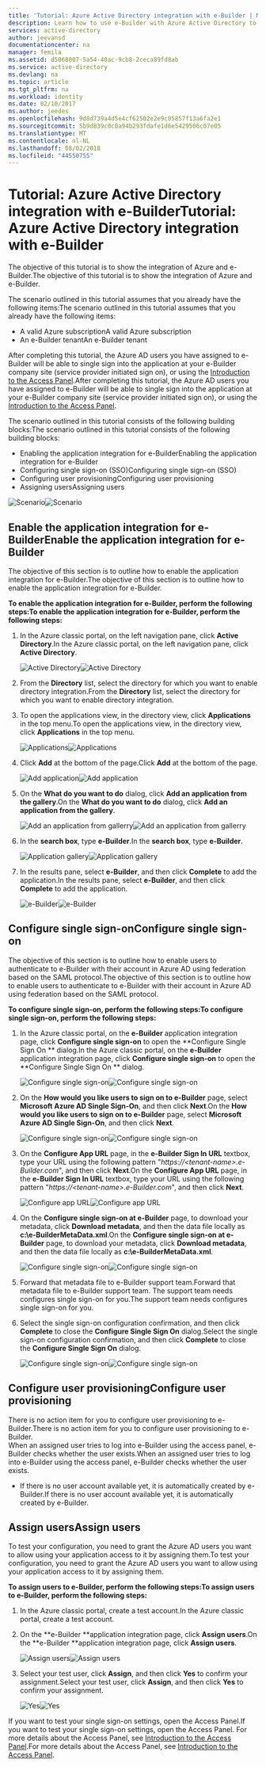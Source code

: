```yaml
---
title: 'Tutorial: Azure Active Directory integration with e-Builder | Microsoft Docs'
description: Learn how to use e-Builder with Azure Active Directory to enable single sign-on, automated provisioning, and more!
services: active-directory
author: jeevansd
documentationcenter: na
manager: femila
ms.assetid: d5068007-5a54-40ac-9cb8-2ceca89fd8ab
ms.service: active-directory
ms.devlang: na
ms.topic: article
ms.tgt_pltfrm: na
ms.workload: identity
ms.date: 02/10/2017
ms.author: jeedes
ms.openlocfilehash: 9d8d739a4d5e4cf62502e2e9c05857f13a6fa2e1
ms.sourcegitcommit: 5b9d839c0c0a94b293fdafe1d6e5429506c07e05
ms.translationtype: MT
ms.contentlocale: nl-NL
ms.lasthandoff: 08/02/2018
ms.locfileid: "44550755"
---
```

# <a name="tutorial-azure-active-directory-integration-with-e-builder"></a><span data-ttu-id="2b7cb-103">Tutorial: Azure Active Directory integration with e-Builder</span><span class="sxs-lookup"><span data-stu-id="2b7cb-103">Tutorial: Azure Active Directory integration with e-Builder</span></span>
<span data-ttu-id="2b7cb-104">The objective of this tutorial is to show the integration of Azure and e-Builder.</span><span class="sxs-lookup"><span data-stu-id="2b7cb-104">The objective of this tutorial is to show the integration of Azure and e-Builder.</span></span>  

<span data-ttu-id="2b7cb-105">The scenario outlined in this tutorial assumes that you already have the following items:</span><span class="sxs-lookup"><span data-stu-id="2b7cb-105">The scenario outlined in this tutorial assumes that you already have the following items:</span></span>

* <span data-ttu-id="2b7cb-106">A valid Azure subscription</span><span class="sxs-lookup"><span data-stu-id="2b7cb-106">A valid Azure subscription</span></span>
* <span data-ttu-id="2b7cb-107">An e-Builder tenant</span><span class="sxs-lookup"><span data-stu-id="2b7cb-107">An e-Builder tenant</span></span>

<span data-ttu-id="2b7cb-108">After completing this tutorial, the Azure AD users you have assigned to e-Builder will be able to single sign into the application at your e-Builder company site (service provider initiated sign on), or using the [Introduction to the Access Panel](active-directory-saas-access-panel-introduction.md).</span><span class="sxs-lookup"><span data-stu-id="2b7cb-108">After completing this tutorial, the Azure AD users you have assigned to e-Builder will be able to single sign into the application at your e-Builder company site (service provider initiated sign on), or using the [Introduction to the Access Panel](active-directory-saas-access-panel-introduction.md).</span></span>

<span data-ttu-id="2b7cb-109">The scenario outlined in this tutorial consists of the following building blocks:</span><span class="sxs-lookup"><span data-stu-id="2b7cb-109">The scenario outlined in this tutorial consists of the following building blocks:</span></span>

* <span data-ttu-id="2b7cb-110">Enabling the application integration for e-Builder</span><span class="sxs-lookup"><span data-stu-id="2b7cb-110">Enabling the application integration for e-Builder</span></span>
* <span data-ttu-id="2b7cb-111">Configuring single sign-on (SSO)</span><span class="sxs-lookup"><span data-stu-id="2b7cb-111">Configuring single sign-on (SSO)</span></span>
* <span data-ttu-id="2b7cb-112">Configuring user provisioning</span><span class="sxs-lookup"><span data-stu-id="2b7cb-112">Configuring user provisioning</span></span>
* <span data-ttu-id="2b7cb-113">Assigning users</span><span class="sxs-lookup"><span data-stu-id="2b7cb-113">Assigning users</span></span>

<span data-ttu-id="2b7cb-114">![Scenario](https://docstestmedia1.blob.core.windows.net/azure-media/articles/active-directory/media/active-directory-saas-e-builder-tutorial/IC777378.png "Scenario")</span><span class="sxs-lookup"><span data-stu-id="2b7cb-114">![Scenario](https://docstestmedia1.blob.core.windows.net/azure-media/articles/active-directory/media/active-directory-saas-e-builder-tutorial/IC777378.png "Scenario")</span></span>

## <a name="enable-the-application-integration-for-e-builder"></a><span data-ttu-id="2b7cb-115">Enable the application integration for e-Builder</span><span class="sxs-lookup"><span data-stu-id="2b7cb-115">Enable the application integration for e-Builder</span></span>
<span data-ttu-id="2b7cb-116">The objective of this section is to outline how to enable the application integration for e-Builder.</span><span class="sxs-lookup"><span data-stu-id="2b7cb-116">The objective of this section is to outline how to enable the application integration for e-Builder.</span></span>

<span data-ttu-id="2b7cb-117">**To enable the application integration for e-Builder, perform the following steps:**</span><span class="sxs-lookup"><span data-stu-id="2b7cb-117">**To enable the application integration for e-Builder, perform the following steps:**</span></span>

1. <span data-ttu-id="2b7cb-118">In the Azure classic portal, on the left navigation pane, click **Active Directory**.</span><span class="sxs-lookup"><span data-stu-id="2b7cb-118">In the Azure classic portal, on the left navigation pane, click **Active Directory**.</span></span>
   
   <span data-ttu-id="2b7cb-119">![Active Directory](https://docstestmedia1.blob.core.windows.net/azure-media/articles/active-directory/media/active-directory-saas-e-builder-tutorial/IC700993.png "Active Directory")</span><span class="sxs-lookup"><span data-stu-id="2b7cb-119">![Active Directory](https://docstestmedia1.blob.core.windows.net/azure-media/articles/active-directory/media/active-directory-saas-e-builder-tutorial/IC700993.png "Active Directory")</span></span>
2. <span data-ttu-id="2b7cb-120">From the **Directory** list, select the directory for which you want to enable directory integration.</span><span class="sxs-lookup"><span data-stu-id="2b7cb-120">From the **Directory** list, select the directory for which you want to enable directory integration.</span></span>
3. <span data-ttu-id="2b7cb-121">To open the applications view, in the directory view, click **Applications** in the top menu.</span><span class="sxs-lookup"><span data-stu-id="2b7cb-121">To open the applications view, in the directory view, click **Applications** in the top menu.</span></span>
   
   <span data-ttu-id="2b7cb-122">![Applications](https://docstestmedia1.blob.core.windows.net/azure-media/articles/active-directory/media/active-directory-saas-e-builder-tutorial/IC700994.png "Applications")</span><span class="sxs-lookup"><span data-stu-id="2b7cb-122">![Applications](https://docstestmedia1.blob.core.windows.net/azure-media/articles/active-directory/media/active-directory-saas-e-builder-tutorial/IC700994.png "Applications")</span></span>
4. <span data-ttu-id="2b7cb-123">Click **Add** at the bottom of the page.</span><span class="sxs-lookup"><span data-stu-id="2b7cb-123">Click **Add** at the bottom of the page.</span></span>
   
   <span data-ttu-id="2b7cb-124">![Add application](https://docstestmedia1.blob.core.windows.net/azure-media/articles/active-directory/media/active-directory-saas-e-builder-tutorial/IC749321.png "Add application")</span><span class="sxs-lookup"><span data-stu-id="2b7cb-124">![Add application](https://docstestmedia1.blob.core.windows.net/azure-media/articles/active-directory/media/active-directory-saas-e-builder-tutorial/IC749321.png "Add application")</span></span>
5. <span data-ttu-id="2b7cb-125">On the **What do you want to do** dialog, click **Add an application from the gallery**.</span><span class="sxs-lookup"><span data-stu-id="2b7cb-125">On the **What do you want to do** dialog, click **Add an application from the gallery**.</span></span>
   
   <span data-ttu-id="2b7cb-126">![Add an application from gallerry](https://docstestmedia1.blob.core.windows.net/azure-media/articles/active-directory/media/active-directory-saas-e-builder-tutorial/IC749322.png "Add an application from gallerry")</span><span class="sxs-lookup"><span data-stu-id="2b7cb-126">![Add an application from gallerry](https://docstestmedia1.blob.core.windows.net/azure-media/articles/active-directory/media/active-directory-saas-e-builder-tutorial/IC749322.png "Add an application from gallerry")</span></span>
6. <span data-ttu-id="2b7cb-127">In the **search box**, type **e-Builder**.</span><span class="sxs-lookup"><span data-stu-id="2b7cb-127">In the **search box**, type **e-Builder**.</span></span>
   
   <span data-ttu-id="2b7cb-128">![Application gallery](https://docstestmedia1.blob.core.windows.net/azure-media/articles/active-directory/media/active-directory-saas-e-builder-tutorial/IC777379.png "Application gallery")</span><span class="sxs-lookup"><span data-stu-id="2b7cb-128">![Application gallery](https://docstestmedia1.blob.core.windows.net/azure-media/articles/active-directory/media/active-directory-saas-e-builder-tutorial/IC777379.png "Application gallery")</span></span>
7. <span data-ttu-id="2b7cb-129">In the results pane, select **e-Builder**, and then click **Complete** to add the application.</span><span class="sxs-lookup"><span data-stu-id="2b7cb-129">In the results pane, select **e-Builder**, and then click **Complete** to add the application.</span></span>
   
   <span data-ttu-id="2b7cb-130">![e-Builder](https://docstestmedia1.blob.core.windows.net/azure-media/articles/active-directory/media/active-directory-saas-e-builder-tutorial/IC777380.png "e-Builder")</span><span class="sxs-lookup"><span data-stu-id="2b7cb-130">![e-Builder](https://docstestmedia1.blob.core.windows.net/azure-media/articles/active-directory/media/active-directory-saas-e-builder-tutorial/IC777380.png "e-Builder")</span></span>
   
## <a name="configure-single-sign-on"></a><span data-ttu-id="2b7cb-131">Configure single sign-on</span><span class="sxs-lookup"><span data-stu-id="2b7cb-131">Configure single sign-on</span></span>

<span data-ttu-id="2b7cb-132">The objective of this section is to outline how to enable users to authenticate to e-Builder with their account in Azure AD using federation based on the SAML protocol.</span><span class="sxs-lookup"><span data-stu-id="2b7cb-132">The objective of this section is to outline how to enable users to authenticate to e-Builder with their account in Azure AD using federation based on the SAML protocol.</span></span>

<span data-ttu-id="2b7cb-133">**To configure single sign-on, perform the following steps:**</span><span class="sxs-lookup"><span data-stu-id="2b7cb-133">**To configure single sign-on, perform the following steps:**</span></span>

1. <span data-ttu-id="2b7cb-134">In the Azure classic portal, on the **e-Builder** application integration page, click **Configure single sign-on** to open the \*\*Configure Single Sign On \*\* dialog.</span><span class="sxs-lookup"><span data-stu-id="2b7cb-134">In the Azure classic portal, on the **e-Builder** application integration page, click **Configure single sign-on** to open the \*\*Configure Single Sign On \*\* dialog.</span></span>
   
   <span data-ttu-id="2b7cb-135">![Configure single sign-on](https://docstestmedia1.blob.core.windows.net/azure-media/articles/active-directory/media/active-directory-saas-e-builder-tutorial/IC777381.png "Configure single sign-on")</span><span class="sxs-lookup"><span data-stu-id="2b7cb-135">![Configure single sign-on](https://docstestmedia1.blob.core.windows.net/azure-media/articles/active-directory/media/active-directory-saas-e-builder-tutorial/IC777381.png "Configure single sign-on")</span></span>
2. <span data-ttu-id="2b7cb-136">On the **How would you like users to sign on to e-Builder** page, select **Microsoft Azure AD Single Sign-On**, and then click **Next**.</span><span class="sxs-lookup"><span data-stu-id="2b7cb-136">On the **How would you like users to sign on to e-Builder** page, select **Microsoft Azure AD Single Sign-On**, and then click **Next**.</span></span>
   
   <span data-ttu-id="2b7cb-137">![Configure single sign-on](https://docstestmedia1.blob.core.windows.net/azure-media/articles/active-directory/media/active-directory-saas-e-builder-tutorial/IC777382.png "Configure single sign-on")</span><span class="sxs-lookup"><span data-stu-id="2b7cb-137">![Configure single sign-on](https://docstestmedia1.blob.core.windows.net/azure-media/articles/active-directory/media/active-directory-saas-e-builder-tutorial/IC777382.png "Configure single sign-on")</span></span>
3. <span data-ttu-id="2b7cb-138">On the **Configure App URL** page, in the **e-Builder Sign In URL** textbox, type your URL using the following pattern "*https://\<tenant-name\>.e-Builder.com*", and then click **Next**.</span><span class="sxs-lookup"><span data-stu-id="2b7cb-138">On the **Configure App URL** page, in the **e-Builder Sign In URL** textbox, type your URL using the following pattern "*https://\<tenant-name\>.e-Builder.com*", and then click **Next**.</span></span>
   
   <span data-ttu-id="2b7cb-139">![Configure app URL](https://docstestmedia1.blob.core.windows.net/azure-media/articles/active-directory/media/active-directory-saas-e-builder-tutorial/IC777383.png "Configure app URL")</span><span class="sxs-lookup"><span data-stu-id="2b7cb-139">![Configure app URL](https://docstestmedia1.blob.core.windows.net/azure-media/articles/active-directory/media/active-directory-saas-e-builder-tutorial/IC777383.png "Configure app URL")</span></span>
4. <span data-ttu-id="2b7cb-140">On the **Configure single sign-on at e-Builder** page, to download your metadata, click **Download metadata**, and then the data file locally as **c:\\e-BuilderMetaData.xml**.</span><span class="sxs-lookup"><span data-stu-id="2b7cb-140">On the **Configure single sign-on at e-Builder** page, to download your metadata, click **Download metadata**, and then the data file locally as **c:\\e-BuilderMetaData.xml**.</span></span>
   
   <span data-ttu-id="2b7cb-141">![Configure single sign-on](https://docstestmedia1.blob.core.windows.net/azure-media/articles/active-directory/media/active-directory-saas-e-builder-tutorial/IC777384.png "Configure single sign-on")</span><span class="sxs-lookup"><span data-stu-id="2b7cb-141">![Configure single sign-on](https://docstestmedia1.blob.core.windows.net/azure-media/articles/active-directory/media/active-directory-saas-e-builder-tutorial/IC777384.png "Configure single sign-on")</span></span>
5. <span data-ttu-id="2b7cb-142">Forward that metadata file to e-Builder support team.</span><span class="sxs-lookup"><span data-stu-id="2b7cb-142">Forward that metadata file to e-Builder support team.</span></span> <span data-ttu-id="2b7cb-143">The support team needs configures single sign-on for you.</span><span class="sxs-lookup"><span data-stu-id="2b7cb-143">The support team needs configures single sign-on for you.</span></span>
6. <span data-ttu-id="2b7cb-144">Select the single sign-on configuration confirmation, and then click **Complete** to close the **Configure Single Sign On** dialog.</span><span class="sxs-lookup"><span data-stu-id="2b7cb-144">Select the single sign-on configuration confirmation, and then click **Complete** to close the **Configure Single Sign On** dialog.</span></span>
   
   <span data-ttu-id="2b7cb-145">![Configure single sign-on](https://docstestmedia1.blob.core.windows.net/azure-media/articles/active-directory/media/active-directory-saas-e-builder-tutorial/IC777385.png "Configure single sign-on")</span><span class="sxs-lookup"><span data-stu-id="2b7cb-145">![Configure single sign-on](https://docstestmedia1.blob.core.windows.net/azure-media/articles/active-directory/media/active-directory-saas-e-builder-tutorial/IC777385.png "Configure single sign-on")</span></span>
   
## <a name="configure-user-provisioning"></a><span data-ttu-id="2b7cb-146">Configure user provisioning</span><span class="sxs-lookup"><span data-stu-id="2b7cb-146">Configure user provisioning</span></span>

<span data-ttu-id="2b7cb-147">There is no action item for you to configure user provisioning to e-Builder.</span><span class="sxs-lookup"><span data-stu-id="2b7cb-147">There is no action item for you to configure user provisioning to e-Builder.</span></span>  
<span data-ttu-id="2b7cb-148">When an assigned user tries to log into e-Builder using the access panel, e-Builder checks whether the user exists.</span><span class="sxs-lookup"><span data-stu-id="2b7cb-148">When an assigned user tries to log into e-Builder using the access panel, e-Builder checks whether the user exists.</span></span>  

* <span data-ttu-id="2b7cb-149">If there is no user account available yet, it is automatically created by e-Builder.</span><span class="sxs-lookup"><span data-stu-id="2b7cb-149">If there is no user account available yet, it is automatically created by e-Builder.</span></span>

## <a name="assign-users"></a><span data-ttu-id="2b7cb-150">Assign users</span><span class="sxs-lookup"><span data-stu-id="2b7cb-150">Assign users</span></span>
<span data-ttu-id="2b7cb-151">To test your configuration, you need to grant the Azure AD users you want to allow using your application access to it by assigning them.</span><span class="sxs-lookup"><span data-stu-id="2b7cb-151">To test your configuration, you need to grant the Azure AD users you want to allow using your application access to it by assigning them.</span></span>

<span data-ttu-id="2b7cb-152">**To assign users to e-Builder, perform the following steps:**</span><span class="sxs-lookup"><span data-stu-id="2b7cb-152">**To assign users to e-Builder, perform the following steps:**</span></span>

1. <span data-ttu-id="2b7cb-153">In the Azure classic portal, create a test account.</span><span class="sxs-lookup"><span data-stu-id="2b7cb-153">In the Azure classic portal, create a test account.</span></span>
2. <span data-ttu-id="2b7cb-154">On the \*\*e-Builder \*\*application integration page, click **Assign users**.</span><span class="sxs-lookup"><span data-stu-id="2b7cb-154">On the \*\*e-Builder \*\*application integration page, click **Assign users**.</span></span>
   
   <span data-ttu-id="2b7cb-155">![Assign users](https://docstestmedia1.blob.core.windows.net/azure-media/articles/active-directory/media/active-directory-saas-e-builder-tutorial/IC777386.png "Assign users")</span><span class="sxs-lookup"><span data-stu-id="2b7cb-155">![Assign users](https://docstestmedia1.blob.core.windows.net/azure-media/articles/active-directory/media/active-directory-saas-e-builder-tutorial/IC777386.png "Assign users")</span></span>
3. <span data-ttu-id="2b7cb-156">Select your test user, click **Assign**, and then click **Yes** to confirm your assignment.</span><span class="sxs-lookup"><span data-stu-id="2b7cb-156">Select your test user, click **Assign**, and then click **Yes** to confirm your assignment.</span></span>
   
   <span data-ttu-id="2b7cb-157">![Yes](https://docstestmedia1.blob.core.windows.net/azure-media/articles/active-directory/media/active-directory-saas-e-builder-tutorial/IC767830.png "Yes")</span><span class="sxs-lookup"><span data-stu-id="2b7cb-157">![Yes](https://docstestmedia1.blob.core.windows.net/azure-media/articles/active-directory/media/active-directory-saas-e-builder-tutorial/IC767830.png "Yes")</span></span>

<span data-ttu-id="2b7cb-158">If you want to test your single sign-on settings, open the Access Panel.</span><span class="sxs-lookup"><span data-stu-id="2b7cb-158">If you want to test your single sign-on settings, open the Access Panel.</span></span> <span data-ttu-id="2b7cb-159">For more details about the Access Panel, see [Introduction to the Access Panel](active-directory-saas-access-panel-introduction.md).</span><span class="sxs-lookup"><span data-stu-id="2b7cb-159">For more details about the Access Panel, see [Introduction to the Access Panel](active-directory-saas-access-panel-introduction.md).</span></span>















